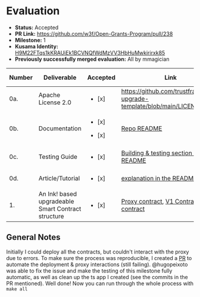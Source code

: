 # Evaluation

* **Status:** Accepted
* **PR Link:** https://github.com/w3f/Open-Grants-Program/pull/238
* **Milestone:** 1
* **Kusama Identity:** [H9M22FTqs1kKRAUiEk1BCVNQfWdMzVV3HbHuMwkirirxk85](https://polkascan.io/pre/kusama/account/H9M22FTqs1kKRAUiEk1BCVNQfWdMzVV3HbHuMwkirirxk85)
* **Previously successfully merged evaluation:** All by mmagician

| Number | Deliverable | Accepted | Link | Evaluation Notes |
| ------------- | ------------- | ------------- | ------------- |------------- |
| 0a. | Apache License 2.0 | <ul><li>[x] </li></ul> | https://github.com/trustfractal/ink-upgrade-template/blob/main/LICENSE | |
| 0b. | Documentation | <ul><li>[x] </li></ul><ul><li>[x] </li></ul> | [Repo README](https://github.com/trustfractal/ink-upgrade-template/blob/main/README.md) | |
| 0c. | Testing Guide | <ul><li>[x] </li></ul> | [Building & testing section of README](https://github.com/trustfractal/ink-upgrade-template#building-this-template) | |
| 0d. | Article/Tutorial | <ul><li>[x] </li></ul> | [explanation in the README](https://github.com/trustfractal/ink-upgrade-template#tutorial) | |
| 1. | An Ink! based upgradeable Smart Contract structure | <ul><li>[x] </li></ul> | [Proxy contract](https://github.com/trustfractal/ink-upgrade-template/tree/main/proxy), [V1 Contract](https://github.com/trustfractal/ink-upgrade-template/tree/main/v1), [V2 contract](https://github.com/trustfractal/ink-upgrade-template/tree/main/v2) | |

## General Notes

Initially I could deploy all the contracts, but couldn't interact with the proxy due to errors.
To make sure the process was reproducible, I created a [PR](https://github.com/trustfractal/ink-upgrade-template/pull/1) to automate the deployment & proxy interactions (still failing). 
@hugopeixoto was able to fix the issue and make the testing of this milestone fully automatic, as well as clean up the ts app I created (see the commits in the PR mentioned). Well done!
Now you can run through the whole process with `make all`

